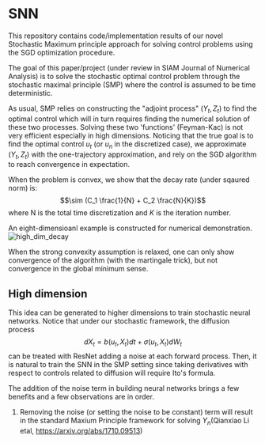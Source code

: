 # SNN
This repository contains code/implementation results of our novel Stochastic Maximum principle approach for solving control problems using the SGD optimization procedure.

The goal of this paper/project (under review in SIAM Journal of Numerical Analysis) is to solve the stochastic optimal control problem through the stochastic maximal principle (SMP) where the control is assumed to be time deterministic. 

As usual, SMP relies on constructing the "adjoint process" $(Y_t, Z_t)$ to find the optimal control which will in turn requires finding the numerical solution of these two processes. Solving these two 'functions' (Feyman-Kac) is not very efficient especially in high dimensions. Noticing that the true goal is to find the optimal control $u_t$ (or $u_{n}$ in the discretized case), we approximate $(Y_t, Z_t)$ with the one-trajectory approximation, and rely on the SGD algorithm to reach convergence in expectation.

When the problem is convex, we show that the decay rate (under sqaured norm) is:
$$\sim (C_1 \frac{1}{N} + C_2 \frac{N}{K})$$
where N is the total time discretization and $K$ is the iteration number. 

An eight-dimensioanl example is constructed for numerical demonstration. 
![high_dim_decay](https://user-images.githubusercontent.com/107137651/172748641-ae492a7f-a47d-4e6c-a046-8b6ec7af7439.png)

When the strong convexity assumption is relaxed, one can only show convergence of the algorithm (with the martingale trick), but not convergence in the global minimum sense. 


## High dimension
This idea can be generated to higher dimensions to train stochastic neural networks. Notice that under our stochastic framework, the diffusion process 
$$dX_t = b(u_t, X_t) dt + \sigma (u_t,X_t) dW_t $$
can be treated with ResNet adding a noise at each forward process. Then, it is natural to train the SNN in the SMP setting since taking derivatives with respect to controls related to diffusion will require Ito's formula.

The addition of the noise term in building neural networks brings a few benefits and a few observations are in order. 
1. Removing the noise (or setting the noise to be constant) term will result in the standard Maxium Principle framework for solving $Y_n$(Qianxiao Li etal, https://arxiv.org/abs/1710.09513)
